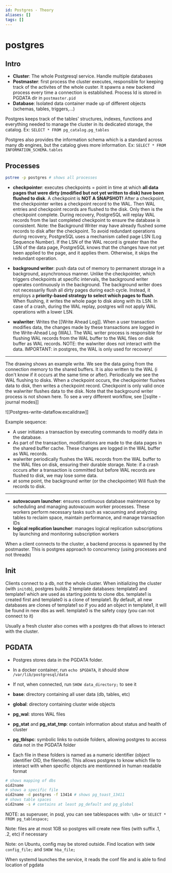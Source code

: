 ```yaml
---
id: Postgres - Theory
aliases: []
tags: []
---
```

# postgres

## Intro

- **Cluster**: The whole Postgresql service. Handle multiple databases
- **Postmaster**: first process the cluster executes, responsible for keeping track of the activites of the whole custer. It spawns a new backend process every time a connection is established. Process Id is stored in PGDATA dir in `postmaster.pid`
- **Database**: Isolated data container made up of different objects (schemas, tables, triggers,...)

Postgres keeps track of the tables' structures, indexes, functions and everything needed to manage the cluster in its dedicated storage, the catalog. Ex: `SELECT * FROM pg_catalog.pg_tables`

Postgres also provides the information schema which is a standard across many db engines, but the catalog gives more information. Ex: `SELECT * FROM INFORMATION_SCHEMA.tables`

## Processes

```bash
pstree -p postgres # shows all processes
```

- **checkpointer**: executes checkpoints = point in time at which **all data pages that were dirty (modified but not yet written to disk) have been flushed to disk**. A checkpoint is **NOT A SNAPSHOT!** After a checkpoint, the checkpointer writes a checkpoint record to the WAL. Then WAL entries and checkpoint records are flushed to the disk. Only then is the checkpoint complete. During recovery, PostgreSQL will replay WAL records from the last completed checkpoint to ensure the database is consistent. Note: the Background Writer may have already flushed some records to disk after the checkpoint. To avoid redundant operations during recovery, PostgreSQL uses a mechanism called page LSN (Log Sequence Number). If the LSN of the WAL record is greater than the LSN of the data page, PostgreSQL knows that the changes have not yet been applied to the page, and it applies them. Otherwise, it skips the redundant operation.

- **background writer**: push data out of memory to permanent storage in a background, asynchronous manner. Unlike the checkpointer, which triggers checkpoints at specific intervals, the background writer operates continuously in the background. The background writer does not necessarily flush all dirty pages during each cycle. Instead, it employs a **priority-based strategy to select which pages to flush**. When flushing, it writes the whole page to disk along with its LSN. In case of a crash, during the WAL replay, postgres will not apply WAL operations with a lower LSN.

- **walwriter**: Writes the [[Write Ahead Log]]. When a user transaction modifies data, the changes made by these transactions are logged in the Write-Ahead Log (WAL). The WAL writer process is responsible for flushing WAL records from the WAL buffer to the WAL files on disk buffer as WAL records. NOTE: the walwriter does not interact with the data. IMPORTANT: in postgres, the WAL is only used for recovery!

---

The drawing shows an example write. We see the data going from the connection memory to the shared buffers. It is also written to the WAL (i don't know if it occurs at the same time or after). Periodically we see the WAL flushing to disks.
When a checkpoint occurs, the checkpointer flushes data to disk, then writes a checkpoint record. Checkpoint is only valid once the walwriter flushes data to the disk.
Note that the background writer process is not shown here. To see a very different workflow, see [[sqlite - journal modes]]

![[Postgres-write-dataflow.excalidraw]]

Example sequence:

- A user initiates a transaction by executing commands to modify data in the database.
- As part of the transaction, modifications are made to the data pages in the shared buffer cache. These changes are logged in the WAL buffer as WAL records.
- walwriter periodically flushes the WAL records from the WAL buffer to the WAL files on disk, ensuring their durable storage. Note: if a crash occurs after a transaction is committed but before WAL records are flushed to disk, we may lose some data.
- at some point, the background writer (or the checkpointer) Will flush the records to disk.

---

- **autovacuum launcher**: ensures continuous database maintenance by scheduling and managing autovacuum worker processes. These workers perform necessary tasks such as vacuuming and analyzing tables to reclaim space, maintain performance, and manage transaction IDs
- **logical replication launcher**: manages logical replication subscriptions by launching and monitoring subscription workers

When a client connects to the cluster, a backend process is spawned by the postmaster. This is postgres approach to concurrency (using processes and not threads)

## Init

Clients connect to a db, not the whole cluster. When initializing the cluster (with `initdb`), postgres builds 2 template databases: template0 and template1 which are used as starting points to clone dbs. template1 is created first and template0 is a clone of template1. By default, all new databases are clones of template1 so if you add an object in template1, it will be found in new dbs as well. template0 is the safety copy (you can not connect to it)

Usually a fresh cluster also comes with a postgres db that allows to interact with the cluster.

## PGDATA

- Postgres stores data in the PGDATA folder.
- In a docker container, run `echo $PGDATA`, it should show `/var/lib/postgresql/data`
- If not, when connected, run `SHOW data_directory;` to see it

- **base**: directory containing all user data (db, tables, etc)
- **global**: directory containing cluster wide objects
- **pg_wal**: stores WAL files
- **pg_stat** and **pg_stat_tmp**: contain information about status and health of cluster
- **pg_tblspc**: symbolic links to outside folders, allowing postgres to access data not in the PGDATA folder

- Each file in these folders is named as a numeric identifier (object identifier OID, the filenode). This allows postgres to know which file to interact with when specific objects are mentionned in human readable format

```bash
# shows mapping of dbs
oid2name
# shows a specific file
oid2name -d postgres -f 13414 # shows pg_toast_13411
# shows table spaces
oid2name -s # contains at least pg_default and pg_global
```

NOTE: as superuser, in psql, you can see tablespaces with: `\db+` or `SELECT * FROM pg_tablespace;`

Note: files are at most 1GB so postgres will create new files (with suffix .1, .2, etc) if necessary

Note: on Ubuntu, config may be stored outside. Find location with `SHOW config_file;` and `SHOW hba_file;`

When systemd launches the service, it reads the conf file and is able to find location of pgdata


